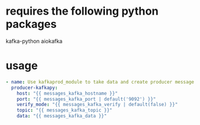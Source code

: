 # requires the following python packages
kafka-python
aiokafka

# usage

```yaml
- name: Use kafkaprod_module to take data and create producer message
  producer-kafkapy:
    host: "{{ messages_kafka_hostname }}"
    port: "{{ messages_kafka_port | default('9092') }}"
    verify_mode: "{{ messages_kafka_verify | default(false) }}"
    topic: "{{ messages_kafka_topic }}"
    data: "{{ messages_kafka_data }}"
```
